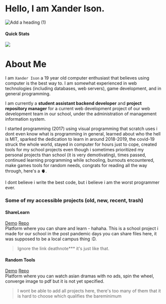 # Hello, I am Xander Ison.
![Add a heading (1)](https://github.com/user-attachments/assets/b255757f-390f-49d7-9a5b-ab0db4ba8df1)
#### Quick Stats
![](https://komarev.com/ghpvc/?username=imxaander&style=for-the-badge)

# About Me
  I am `Xander Ison` a 19 year old computer enthusiast that believes using computer is the best way to. I am somewhat experienced in web technologies (including databases, web servers), game development, and in general programming.

  I am currently a **student assistant backend developer** and **project repository manager** for a current web development project of our web development team in our school, under the administration of management information system. 

  I started programming (2017) using visual programming that scratch uses i dont even know what is programming in general, learned about who the hell is MIT, sparked the dedication to learn in around 2018-2019, the covid-19 struck the whole world, stayed in computer for hours just to cope, created tools for my school projects even though i sometimes prioritized my personal projects than school (it is very demotivating), times passed, continued learning programming while schooling, burnouts encountered, make games tools for random needs, congrats for reading all the way through, here's a 🫀.

  I dont believe i write the best code, but i believe i am the worst programmer ever.
  
### Some of my accessible projects (old, new, recent, trash)

#### ShareLearn
  [Demo](https://deathnote.rf.gd) [Repo](https://github.com/imxaander/sharelearn) <br>
  Platform where you can share and learn - hahaha. This is a school project i made for our school in the post pandemic days you can share files here, it was supposed to be a local campus thing :D.

  > Ignore the link deathnote*** it's just like that.

#### Random Tools
  [Demo](https://imxaander.tech) [Repo](https://github.com/imxaander/randomtools) <br>
  Platform where you can watch asian dramas with no ads, spin the wheel, converge image to pdf but it is not yet specified.

> I wont be able to add all projects here, there's too many of them that it is hard to choose which qualifies the bareminimum
